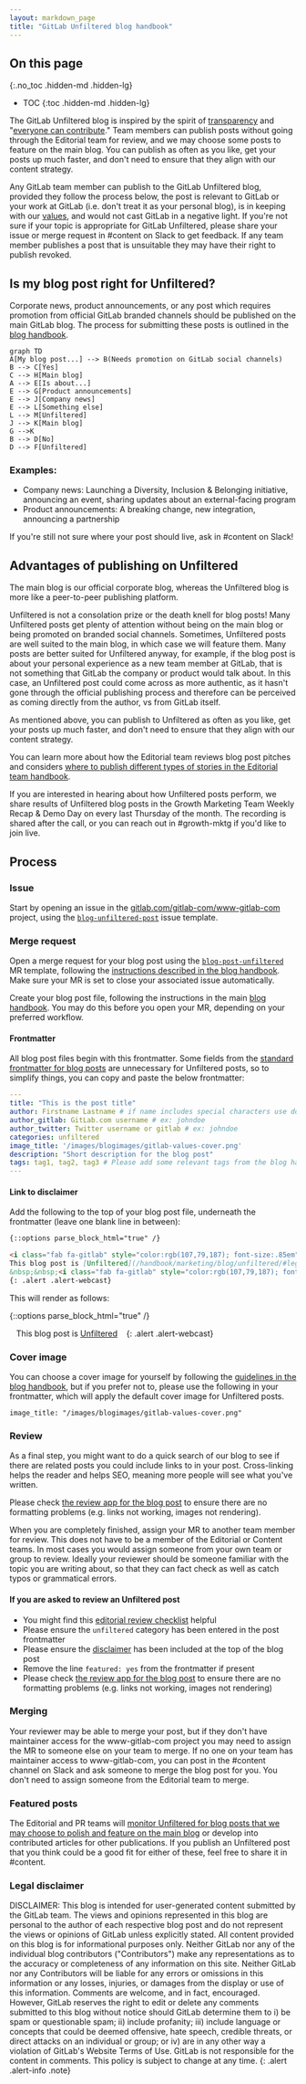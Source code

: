 ```yaml
---
layout: markdown_page
title: "GitLab Unfiltered blog handbook"
---
```


## On this page
{:.no_toc .hidden-md .hidden-lg}

- TOC
{:toc .hidden-md .hidden-lg}

The GitLab Unfiltered blog is inspired by the spirit of [transparency](/handbook/values/#transparency) and "[everyone can contribute](/company/mission-and-vision/#mission)." Team members can publish posts without going through the Editorial team for review, and we may choose some posts to feature on the main blog. You can publish as often as you like, get your posts up much faster, and don't need to ensure that they align with our content strategy.

Any GitLab team member can publish to the GitLab Unfiltered blog, provided they follow the process below, the post is relevant to GitLab or your work at GitLab (i.e. don't treat it as your personal blog), is in keeping with our [values](/handbook/values/), and would not cast GitLab in a negative light. If you're not sure if your topic is appropriate for GitLab Unfiltered, please share your issue or merge request in #content on Slack to get feedback. If any team member publishes a post that is unsuitable they may have their right to publish revoked.

## Is my blog post right for Unfiltered?

Corporate news, product announcements, or any post which requires promotion from official GitLab branded channels should be published on the main GitLab blog. The process for submitting these posts is outlined in the [blog handbook](/handbook/marketing/blog/#publishing-process).

```mermaid
graph TD
A[My blog post...] --> B(Needs promotion on GitLab social channels)
B --> C[Yes]
C --> H[Main blog]
A --> E[Is about...]
E --> G[Product announcements]
E --> J[Company news]
E --> L[Something else]
L --> M[Unfiltered]
J --> K[Main blog]
G -->K
B --> D[No]
D --> F[Unfiltered]
```
### Examples:

- Company news: Launching a Diversity, Inclusion & Belonging  initiative, announcing an event, sharing updates about an external-facing program
- Product announcements: A breaking change, new integration, announcing a partnership

 If you're still not sure where your post should live, ask in #content on Slack!
 
## Advantages of publishing on Unfiltered

The main blog is our official corporate blog, whereas the Unfiltered blog is more like a peer-to-peer publishing platform.

Unfiltered is not a consolation prize or the death knell for blog posts! Many Unfiltered posts get plenty of attention without being on the main blog or being promoted on branded social channels. Sometimes, Unfiltered posts are well suited to the main blog, in which case we will feature them. Many posts are better suited for Unfiltered anyway, for example, if the blog post is about your personal experience as a new team member at GitLab, that is not something that GitLab the company or product would talk about. In this case, an Unfiltered post could come across as more authentic, as it hasn't gone through the official publishing process and therefore can be perceived as coming directly from the author, vs from GitLab itself.

As mentioned above, you can publish to Unfiltered as often as you like, get your posts up much faster, and don't need to ensure that they align with our content strategy.

You can learn more about how the Editorial team reviews blog post pitches and considers [where to publish different types of stories in the Editorial team handbook](/handbook/marketing/inbound-marketing/content/editorial-team/#what-to-look-for).

If you are interested in hearing about how Unfiltered posts perform, we share results of Unfiltered blog posts in the Growth Marketing Team Weekly Recap & Demo Day on every last Thursday of the month. The recording is shared after the call, or you can reach out in #growth-mktg if you'd like to join live.

## Process

### Issue

Start by opening an issue in the [gitlab.com/gitlab-com/www-gitlab-com](https://gitlab.com/gitlab-com/www-gitlab-com/issues) project, using the [`blog-unfiltered-post`](https://gitlab.com/gitlab-com/www-gitlab-com/-/issues/new?issuable_template=blog-unfiltered-post) issue template.

### Merge request

Open a merge request for your blog post using the [`blog-post-unfiltered`](https://gitlab.com/gitlab-com/www-gitlab-com/-/blob/master/.gitlab/merge_request_templates/blog-post-unfiltered.md) MR template, following the [instructions described in the blog handbook](https://about.gitlab.com/handbook/marketing/blog/#when-your-post-is-formatted-and-youre-ready-to-create-your-merge-request). Make sure your MR is set to close your associated issue automatically.

Create your blog post file, following the instructions in the main [blog handbook](/handbook/marketing/blog/#formatting-guidelines). You may do this before you open your MR, depending on your preferred workflow.

#### Frontmatter

All blog post files begin with this frontmatter. Some fields from the [standard frontmatter for blog posts](/handbook/marketing/blog/#frontmatter) are unnecessary for Unfiltered posts, so to simplify things, you can copy and paste the below frontmatter:

```yaml
---
title: "This is the post title"
author: Firstname Lastname # if name includes special characters use double quotes "First Last"
author_gitlab: GitLab.com username # ex: johndoe
author_twitter: Twitter username or gitlab # ex: johndoe
categories: unfiltered
image_title: '/images/blogimages/gitlab-values-cover.png'
description: "Short description for the blog post"
tags: tag1, tag2, tag3 # Please add some relevant tags from the blog handbook: https://about.gitlab.com/handbook/marketing/blog/#tags. Please only use tags from this list (do not create new ones).
---
```

#### Link to disclaimer

Add the following to the top of your blog post file, underneath the frontmatter (leave one blank line in between):

```md
{::options parse_block_html="true" /}

<i class="fab fa-gitlab" style="color:rgb(107,79,187); font-size:.85em" aria-hidden="true"></i>&nbsp;&nbsp;
This blog post is [Unfiltered](/handbook/marketing/blog/unfiltered/#legal-disclaimer)
&nbsp;&nbsp;<i class="fab fa-gitlab" style="color:rgb(107,79,187); font-size:.85em" aria-hidden="true"></i>
{: .alert .alert-webcast}
```

This will render as follows:

{::options parse_block_html="true" /}

<i class="fab fa-gitlab" style="color:rgb(107,79,187); font-size:.85em" aria-hidden="true"></i>&nbsp;&nbsp;
This blog post is [Unfiltered](/handbook/marketing/blog/unfiltered/#legal-disclaimer)
&nbsp;&nbsp;<i class="fab fa-gitlab" style="color:rgb(107,79,187); font-size:.85em" aria-hidden="true"></i>
{: .alert .alert-webcast}

### Cover image

You can choose a cover image for yourself by following the [guidelines in the blog handbook](/handbook/marketing/blog/#cover-image), but if you prefer not to, please use the following in your frontmatter, which will apply the default cover image for Unfiltered posts.

`image_title: "/images/blogimages/gitlab-values-cover.png"`

### Review

As a final step, you might want to do a quick search of our blog to see if there are related posts you could include links to in your post. Cross-linking helps the reader and helps SEO, meaning more people will see what you've written.

Please check [the review app for the blog post](/handbook/marketing/blog/#previewing-your-blog-post) to ensure there are no formatting problems (e.g. links not working, images not rendering).

When you are completely finished, assign your MR to another team member for review. This does not have to be a member of the Editorial or Content teams. In most cases you would assign someone from your own team or group to review. Ideally your reviewer should be someone familiar with the topic you are writing about, so that they can fact check as well as catch typos or grammatical errors.

#### If you are asked to review an Unfiltered post

- You might find this [editorial review checklist](/handbook/marketing/inbound-marketing/content/editorial-team/#editorial-review-checklist) helpful
- Please ensure the `unfiltered` category has been entered in the post frontmatter
- Please ensure the [disclaimer](#link-to-disclaimer) has been included at the top of the blog post
- Remove the line `featured: yes` from the frontmatter if present
- Please check [the review app for the blog post](/handbook/marketing/blog/#previewing-your-blog-post) to ensure there are no formatting problems (e.g. links not working, images not rendering)

### Merging

Your reviewer may be able to merge your post, but if they don't have maintainer access for the www-gitlab-com project you may need to assign the MR to someone else on your team to merge. If no one on your team has maintainer access to www-gitlab-com, you can post in the #content channel on Slack and ask someone to merge the blog post for you. You don't need to assign someone from the Editorial team to merge.

### Featured posts

The Editorial and PR teams will [monitor Unfiltered for blog posts that we may choose to polish and feature on the main blog](/handbook/marketing/inbound-marketing/content/editorial-team/#featuring-unfiltered-posts) or develop into contributed articles for other publications. If you publish an Unfiltered post that you think could be a good fit for either of these, feel free to share it in #content.

### Legal disclaimer

DISCLAIMER: This blog is intended for user-generated content submitted by the GitLab team. The views and opinions represented in this blog are personal to the author of each respective blog post and do not represent the views or opinions of GitLab unless explicitly stated.
All content provided on this blog is for informational purposes only. Neither GitLab nor any of the individual blog contributors ("Contributors") make any representations as to the accuracy or completeness of any information on this site. Neither GitLab nor any Contributors will be liable for any errors or omissions in this information or any losses, injuries, or damages from the display or use of this information.
Comments are welcome, and in fact, encouraged. However, GitLab reserves the right to edit or delete any comments submitted to this blog without notice should GitLab determine them to i) be spam or questionable spam; ii) include profanity; iii) include language or concepts that could be deemed offensive, hate speech, credible threats, or direct attacks on an individual or group; or iv) are in any other way a violation of GitLab's Website Terms of Use. GitLab is not responsible for the content in comments.
This policy is subject to change at any time.
{: .alert .alert-info .note}
